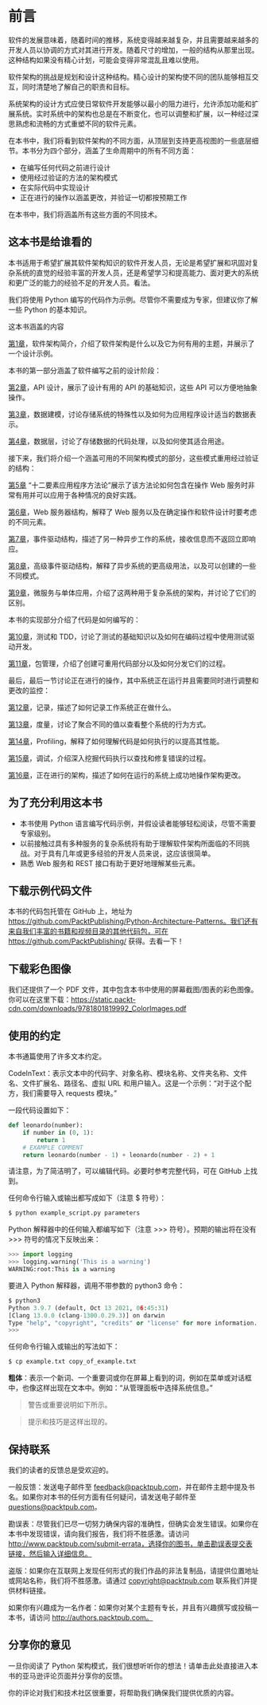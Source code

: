 # 前言

软件的发展意味着，随着时间的推移，系统变得越来越复杂，并且需要越来越多的开发人员以协调的方式对其进行开发。随着尺寸的增加，一般的结构从那里出现。这种结构如果没有精心计划，可能会变得非常混乱且难以使用。

软件架构的挑战是规划和设计这种结构。精心设计的架构使不同的团队能够相互交互，同时清楚地了解自己的职责和目标。

系统架构的设计方式应使日常软件开发能够以最小的阻力进行，允许添加功能和扩展系统。实时系统中的架构也总是在不断变化，也可以调整和扩展，以一种经过深思熟虑和流畅的方式重塑不同的软件元素。

在本书中，我们将看到软件架构的不同方面，从顶层到支持更高视图的一些底层细节。本书分为四个部分，涵盖了生命周期中的所有不同方面：

- 在编写任何代码之前进行设计
- 使用经过验证的方法的架构模式
- 在实际代码中实现设计
- 正在进行的操作以涵盖更改，并验证一切都按预期工作

在本书中，我们将涵盖所有这些方面的不同技术。

## 这本书是给谁看的

本书适用于希望扩展其软件架构知识的软件开发人员，无论是希望扩展和巩固对复杂系统的直觉的经验丰富的开发人员，还是希望学习和提高能力、面对更大的系统和更广泛的能力的经验不足的开发人员。看法。

我们将使用 Python 编写的代码作为示例。尽管你不需要成为专家，但建议你了解一些 Python 的基本知识。

这本书涵盖的内容

[第1章](./Chapter-01.md)，软件架构简介，介绍了软件架构是什么以及它为何有用的主题，并展示了一个设计示例。

本书的第一部分涵盖了软件编写之前的设计阶段：

[第2章](./Part-1/Chapter-02.md)，API 设计，展示了设计有用的 API 的基础知识，这些 API 可以方便地抽象操作。

[第3章](./Part-1/Chapter-03.md)，数据建模，讨论存储系统的特殊性以及如何为应用程序设计适当的数据表示。

[第4章](./Part-1/Chapter-04.md)，数据层，讨论了存储数据的代码处理，以及如何使其适合用途。

接下来，我们将介绍一个涵盖可用的不同架构模式的部分，这些模式重用经过验证的结构：

[第5章](./Part-2/Chapter-05.md) “十二要素应用程序方法论”展示了该方法论如何包含在操作 Web 服务时非常有用并可以应用于各种情况的良好实践。

[第6章](./Part-2/Chapter-06.md)，Web 服务器结构，解释了 Web 服务以及在确定操作和软件设计时要考虑的不同元素。

[第7章](./Part-2/Chapter-07.md)，事件驱动结构，描述了另一种异步工作的系统，接收信息而不返回立即响应。

[第8章](./Part-2/Chapter-08.md)，高级事件驱动结构，解释了异步系统的更高级用法，以及可以创建的一些不同模式。

[第9章](./Part-2/Chapter-09.md)，微服务与单体应用，介绍了这两种用于复杂系统的架构，并讨论了它们的区别。

本书的实现部分介绍了代码是如何编写的：

[第10章](./Part-3/Chapter-10.md)，测试和 TDD，讨论了测试的基础知识以及如何在编码过程中使用测试驱动开发。

[第11章](./Part-3/Chapter-11.md)，包管理，介绍了创建可重用代码部分以及如何分发它们的过程。

最后，最后一节讨论正在进行的操作，其中系统正在运行并且需要同时进行调整和更改的监控：

[第12章](./Part-3/Chapter-12.md)，记录，描述了如何记录工作系统正在做什么。

[第13章](./Part-3/Chapter-13.md)，度量，讨论了聚合不同的值以查看整个系统的行为方式。

[第14章](./Part-3/Chapter-14.md)，Profiling，解释了如何理解代码是如何执行的以提高其性能。

[第15章](./Part-3/Chapter-15.md)，调试，介绍深入挖掘代码执行以查找和修复错误的过程。

[第16章](./Part-3/Chapter-16.md)，正在进行的架构，描述了如何在运行的系统上成功地操作架构更改。

## 为了充分利用这本书

- 本书使用 Python 语言编写代码示例，并假设读者能够轻松阅读，尽管不需要专家级别。
- 以前接触过具有多种服务的复杂系统将有助于理解软件架构所面临的不同挑战。对于具有几年或更多经验的开发人员来说，这应该很简单。
- 熟悉 Web 服务和 REST 接口有助于更好地理解某些元素。

## 下载示例代码文件

本书的代码包托管在 GitHub 上，地址为 https://github.com/PacktPublishing/Python-Architecture-Patterns。我们还有来自我们丰富的书籍和视频目录的其他代码包，可在 https://github.com/PacktPublishing/ 获得。去看一下！

## 下载彩色图像

我们还提供了一个 PDF 文件，其中包含本书中使用的屏幕截图/图表的彩色图像。你可以在这里下载：https://static.packt-cdn.com/downloads/9781801819992_ColorImages.pdf

## 使用的约定

本书通篇使用了许多文本约定。

CodeInText：表示文本中的代码字、对象名称、模块名称、文件夹名称、文件名、文件扩展名、路径名、虚拟 URL 和用户输入。这是一个示例：“对于这个配方，我们需要导入 requests 模块。”

一段代码设置如下：

```python
def leonardo(number):
    if number in (0, 1):
        return 1
    # EXAMPLE COMMENT
    return leonardo(number - 1) + leonardo(number - 2) + 1
```

请注意，为了简洁明了，可以编辑代码。必要时参考完整代码，可在 GitHub 上找到。

任何命令行输入或输出都写成如下（注意 $ 符号）：

```bash
$ python example_script.py parameters
```

Python 解释器中的任何输入都编写如下（注意 >>> 符号）。预期的输出将在没有 >>> 符号的情况下反映出来：

```python
>>> import logging
>>> logging.warning('This is a warning')
WARNING:root:This is a warning
```

要进入 Python 解释器，调用不带参数的 python3 命令：

```python
$ python3
Python 3.9.7 (default, Oct 13 2021, 06:45:31)
[Clang 13.0.0 (clang-1300.0.29.3)] on darwin
Type "help", "copyright", "credits" or "license" for more information.
>>>
```

任何命令行输入或输出的写法如下：

```sh
$ cp example.txt copy_of_example.txt
```

**粗体**：表示一个新词、一个重要词或你在屏幕上看到的词，例如在菜单或对话框中，也像这样出现在文本中。例如：“从管理面板中选择系统信息。”

> 警告或重要说明如下所示。

> 提示和技巧是这样出现的。

## 保持联系

我们的读者的反馈总是受欢迎的。

一般反馈：发送电子邮件至 feedback@packtpub.com，并在邮件主题中提及书名。如果你对本书的任何方面有任何疑问，请发送电子邮件至 questions@packtpub.com。

勘误表：尽管我们已尽一切努力确保内容的准确性，但确实会发生错误。如果你在本书中发现错误，请向我们报告，我们将不胜感激。请访问 http://www.packtpub.com/submit-errata，选择你的图书，单击勘误表提交表链接，然后输入详细信息。

盗版：如果你在互联网上发现任何形式的我们作品的非法复制品，请提供位置地址或网站名称，我们将不胜感激。请通过 copyright@packtpub.com 联系我们并提供材料链接。

如果你有兴趣成为一名作者：如果你对某个主题有专长，并且有兴趣撰写或投稿一本书，请访问 http://authors.packtpub.com。

## 分享你的意见

一旦你阅读了 Python 架构模式，我们很想听听你的想法！请单击此处直接进入本书的亚马逊评论页面并分享你的反馈。

你的评论对我们和技术社区很重要，将帮助我们确保我们提供优质的内容。
